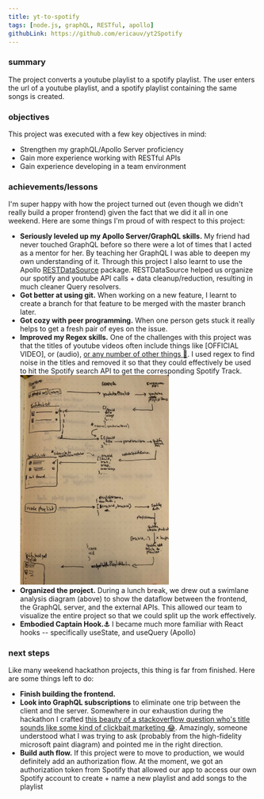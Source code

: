 ```yaml
---
title: yt-to-spotify
tags: [node.js, graphQL, RESTful, apollo]
githubLink: https://github.com/ericauv/yt2Spotify
---
```


<div class="project-section">
  <h3 class="project-section-title">summary</h3>
  <div class="project-section-content">
    <p>
      The project converts a youtube playlist to a spotify playlist. The user
      enters the url of a youtube playlist, and a spotify playlist containing
      the same songs is created.
    </p>
  </div>
</div>

<div class="project-section">
  <h3 class="project-section-title">objectives</h3>
  <div class="project-section-content">
    <p>
      This project was executed with a few key objectives in mind:
    </p>
    <ul>
      <li>Strengthen my graphQL/Apollo Server proficiency</li>
      <li>Gain more experience working with RESTful APIs</li>
      <li>Gain experience developing in a team environment</li>
    </ul>
  </div>
</div>
<div class="project-section">
  <h3 class="project-section-title">achievements/lessons</h3>
  <div class="project-section-content">
    <p>
      I'm super happy with how the project turned out (even though we didn't
      really build a proper frontend) given the fact that we did it all in one
      weekend. Here are some things I'm proud of with respect to this project:
    </p>
    <ul>
      <li>
        <strong>Seriously leveled up my Apollo Server/GraphQL skills.</strong>
        My friend had never touched GraphQL before so there were a lot of times
        that I acted as a mentor for her. By teaching her GraphQL I was able to
        deepen my own understanding of it. Through this project I also learnt to
        use the Apollo
        <a
          href="https://www.apollographql.com/docs/apollo-server/data/data-sources/"
          title="Apollo RESTDataSource Documentation"
          rel="noopener noreferrer"
          target="_blank"
          >RESTDataSource</a
        >
        package. RESTDataSource helped us organize our spotify and youtube API
        calls + data cleanup/reduction, resulting in much cleaner Query
        resolvers.
      </li>
      <li>
        <strong>Got better at using git.</strong> When working on a new feature,
        I learnt to create a branch for that feature to be merged with the
        master branch later.
      </li>
      <li>
        <strong>Got cozy with peer programming.</strong> When one person gets
        stuck it really helps to get a fresh pair of eyes on the issue.
      </li>
      <li>
        <strong>Improved my Regex skills.</strong> One of the challenges with
        this project was that the titles of youtube videos often include things
        like [OFFICIAL VIDEO], or (audio),
        <a
          href="http://tinyurl.com/yxgocub8"
          title="Regex visualization"
          target="_blank"
          rel="noopener noreferrer"
          >or any number of other things
          <span role="img" aria-label="exploding head emoji">🤯</span></a
        >. I used regex to find noise in the titles and removed it so that they
        could effectively be used to hit the Spotify search API to get the
        corresponding Spotify Track.
      </li>
      <img
        width="300px"
        src="../images/yt-2-spotify-swimlane.jpg"
        title="swimlane analysis of data flow"
        alt="swimlane analysis of data flow"
      />
      <li>
        <strong>Organized the project.</strong> During a lunch break, we drew
        out a swimlane analysis diagram (above) to show the dataflow between the
        frontend, the GraphQL server, and the external APIs. This allowed our
        team to visualize the entire project so that we could split up the work
        effectively.
      </li>
      <li>
        <strong
          >Embodied Captain Hook.<span role="img" aria-label="anchor-emoji"
            >⚓</span
          ></strong
        >
        I became much more familiar with React hooks -- specifically useState,
        and useQuery (Apollo)
      </li>
    </ul>
  </div>
</div>
<div class="project-section">
  <h3 class="project-section-title">next steps</h3>
  <div class="project-section-content">
    <p>
      Like many weekend hackathon projects, this thing is far from finished.
      Here are some things left to do:
    </p>
    <ul>
      <li><strong>Finish building the frontend.</strong></li>
      <li>
        <strong>Look into GraphQL subscriptions</strong> to eliminate one trip
        between the client and the server. Somewhere in our exhaustion during
        the hackathon I crafted
        <a
          href="https://stackoverflow.com/questions/58151433/send-1-request-receive-2-responses-graphql"
          title="Send 1 request, Receive 2 Responses GraphQL"
          rel="noopener noreferrer"
          target="_blank"
          >this beauty of a stackoverflow question who's title sounds like some
          kind of clickbait marketing
          <span role="img" aria-label="crying laughing emoji">😂</span></a
        >. Amazingly, someone understood what I was trying to ask (probably from
        the high-fidelity microsoft paint diagram) and pointed me in the right
        direction.
      </li>
      <li>
        <strong>Build auth flow.</strong> If this project were to move to
        production, we would definitely add an authorization flow. At the
        moment, we got an authorization token from Spotify that allowed our app
        to access our own Spotify account to create + name a new playlist and
        add songs to the playlist
      </li>
    </ul>
  </div>
</div>
